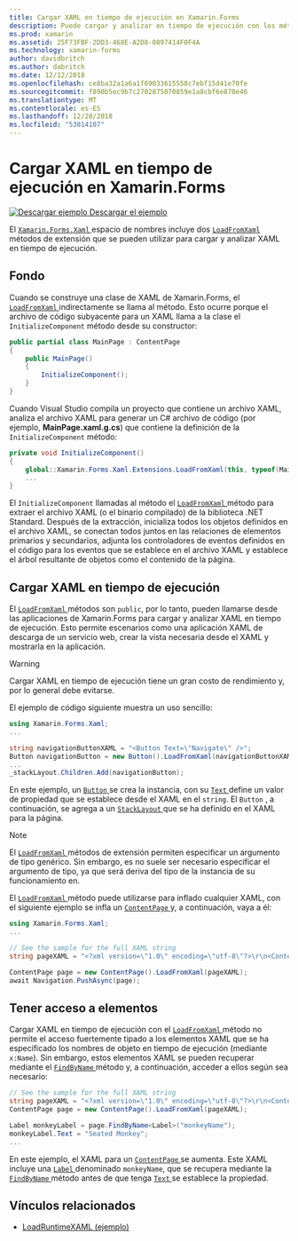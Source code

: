 ```yaml
---
title: Cargar XAML en tiempo de ejecución en Xamarin.Forms
description: Puede cargar y analizar en tiempo de ejecución con los métodos de extensión LoadFromXaml XAML.
ms.prod: xamarin
ms.assetid: 25F73FBF-2DD3-468E-A2D8-0897414F0F4A
ms.technology: xamarin-forms
author: davidbritch
ms.author: dabritch
ms.date: 12/12/2018
ms.openlocfilehash: ce8ba32a1a6a1f69033615558c7ebf15d41e70fe
ms.sourcegitcommit: f890b5ec9b7c2702875070859e1a8cbf6e870e46
ms.translationtype: MT
ms.contentlocale: es-ES
ms.lasthandoff: 12/28/2018
ms.locfileid: "53814107"
---
```

# <a name="loading-xaml-at-runtime-in-xamarinforms"></a>Cargar XAML en tiempo de ejecución en Xamarin.Forms

[![Descargar ejemplo](~/media/shared/download.png) Descargar el ejemplo](https://developer.xamarin.com/samples/xamarin-forms/XAML/LoadRuntimeXAML/)

El [ `Xamarin.Forms.Xaml` ](xref:Xamarin.Forms.Xaml) espacio de nombres incluye dos [ `LoadFromXaml` ](xref:Xamarin.Forms.Xaml.Extensions.LoadFromXaml*) métodos de extensión que se pueden utilizar para cargar y analizar XAML en tiempo de ejecución.

## <a name="background"></a>Fondo

Cuando se construye una clase de XAML de Xamarin.Forms, el [ `LoadFromXaml` ](xref:Xamarin.Forms.Xaml.Extensions.LoadFromXaml*) indirectamente se llama al método. Esto ocurre porque el archivo de código subyacente para un XAML llama a la clase el `InitializeComponent` método desde su constructor:

```csharp
public partial class MainPage : ContentPage
{
    public MainPage()
    {
        InitializeComponent();
    }
}
```

Cuando Visual Studio compila un proyecto que contiene un archivo XAML, analiza el archivo XAML para generar un C# archivo de código (por ejemplo, **MainPage.xaml.g.cs**) que contiene la definición de la `InitializeComponent` método:

```csharp
private void InitializeComponent()
{
    global::Xamarin.Forms.Xaml.Extensions.LoadFromXaml(this, typeof(MainPage));
    ...
}
```

El `InitializeComponent` llamadas al método el [ `LoadFromXaml` ](xref:Xamarin.Forms.Xaml.Extensions.LoadFromXaml*) método para extraer el archivo XAML (o el binario compilado) de la biblioteca .NET Standard. Después de la extracción, inicializa todos los objetos definidos en el archivo XAML, se conectan todos juntos en las relaciones de elementos primarios y secundarios, adjunta los controladores de eventos definidos en el código para los eventos que se establece en el archivo XAML y establece el árbol resultante de objetos como el contenido de la página.

## <a name="loading-xaml-at-runtime"></a>Cargar XAML en tiempo de ejecución

El [ `LoadFromXaml` ](xref:Xamarin.Forms.Xaml.Extensions.LoadFromXaml*) métodos son `public`, por lo tanto, pueden llamarse desde las aplicaciones de Xamarin.Forms para cargar y analizar XAML en tiempo de ejecución. Esto permite escenarios como una aplicación XAML de descarga de un servicio web, crear la vista necesaria desde el XAML y mostrarla en la aplicación.

> [!WARNING]
> Cargar XAML en tiempo de ejecución tiene un gran costo de rendimiento y, por lo general debe evitarse.

El ejemplo de código siguiente muestra un uso sencillo:

```csharp
using Xamarin.Forms.Xaml;
...

string navigationButtonXAML = "<Button Text=\"Navigate\" />";
Button navigationButton = new Button().LoadFromXaml(navigationButtonXAML);
...
_stackLayout.Children.Add(navigationButton);
```

En este ejemplo, un [ `Button` ](xref:Xamarin.Forms.Button) se crea la instancia, con su [ `Text` ](xref:Xamarin.Forms.Button.Text) define un valor de propiedad que se establece desde el XAML en el `string`. El `Button` , a continuación, se agrega a un [ `StackLayout` ](xref:Xamarin.Forms.StackLayout) que se ha definido en el XAML para la página.

> [!NOTE]
> El [ `LoadFromXaml` ](xref:Xamarin.Forms.Xaml.Extensions.LoadFromXaml*) métodos de extensión permiten especificar un argumento de tipo genérico. Sin embargo, es no suele ser necesario especificar el argumento de tipo, ya que será deriva del tipo de la instancia de su funcionamiento en.

El [ `LoadFromXaml` ](xref:Xamarin.Forms.Xaml.Extensions.LoadFromXaml*) método puede utilizarse para inflado cualquier XAML, con el siguiente ejemplo se infla un [ `ContentPage` ](xref:Xamarin.Forms.ContentPage) y, a continuación, vaya a él:

```csharp
using Xamarin.Forms.Xaml;
...

// See the sample for the full XAML string
string pageXAML = "<?xml version=\"1.0\" encoding=\"utf-8\"?>\r\n<ContentPage xmlns=\"http://xamarin.com/schemas/2014/forms\"\nxmlns:x=\"http://schemas.microsoft.com/winfx/2009/xaml\"\nx:Class=\"LoadRuntimeXAML.CatalogItemsPage\"\nTitle=\"Catalog Items\">\n</ContentPage>";

ContentPage page = new ContentPage().LoadFromXaml(pageXAML);
await Navigation.PushAsync(page);
```

## <a name="accessing-elements"></a>Tener acceso a elementos

Cargar XAML en tiempo de ejecución con el [ `LoadFromXaml` ](xref:Xamarin.Forms.Xaml.Extensions.LoadFromXaml*) método no permite el acceso fuertemente tipado a los elementos XAML que se ha especificado los nombres de objeto en tiempo de ejecución (mediante `x:Name`). Sin embargo, estos elementos XAML se pueden recuperar mediante el [ `FindByName` ](xref:Xamarin.Forms.NameScopeExtensions.FindByName*) método y, a continuación, acceder a ellos según sea necesario:

```csharp
// See the sample for the full XAML string
string pageXAML = "<?xml version=\"1.0\" encoding=\"utf-8\"?>\r\n<ContentPage xmlns=\"http://xamarin.com/schemas/2014/forms\"\nxmlns:x=\"http://schemas.microsoft.com/winfx/2009/xaml\"\nx:Class=\"LoadRuntimeXAML.CatalogItemsPage\"\nTitle=\"Catalog Items\">\n<StackLayout>\n<Label x:Name=\"monkeyName\"\n />\n</StackLayout>\n</ContentPage>";
ContentPage page = new ContentPage().LoadFromXaml(pageXAML);

Label monkeyLabel = page.FindByName<Label>("monkeyName");
monkeyLabel.Text = "Seated Monkey";
...
```

En este ejemplo, el XAML para un [ `ContentPage` ](xref:Xamarin.Forms.ContentPage) se aumenta. Este XAML incluye una [ `Label` ](xref:Xamarin.Forms.Label) denominado `monkeyName`, que se recupera mediante la [ `FindByName` ](xref:Xamarin.Forms.NameScopeExtensions.FindByName*) método antes de que tenga [ `Text` ](xref:Xamarin.Forms.Label.Text) se establece la propiedad.

## <a name="related-links"></a>Vínculos relacionados

- [LoadRuntimeXAML (ejemplo)](https://developer.xamarin.com/samples/xamarin-forms/XAML/LoadRuntimeXAML/)
